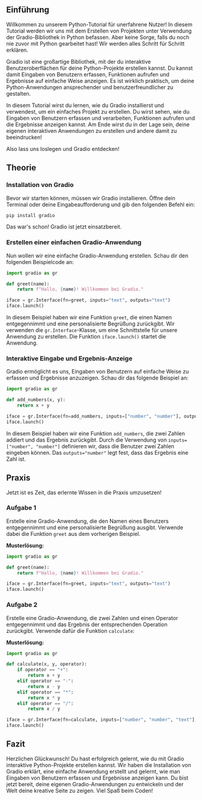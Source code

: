 ## Einführung

Willkommen zu unserem Python-Tutorial für unerfahrene Nutzer! In diesem Tutorial werden wir uns mit dem Erstellen von Projekten unter Verwendung der Gradio-Bibliothek in Python befassen. Aber keine Sorge, falls du noch nie zuvor mit Python gearbeitet hast! Wir werden alles Schritt für Schritt erklären.

Gradio ist eine großartige Bibliothek, mit der du interaktive Benutzeroberflächen für deine Python-Projekte erstellen kannst. Du kannst damit Eingaben von Benutzern erfassen, Funktionen aufrufen und Ergebnisse auf einfache Weise anzeigen. Es ist wirklich praktisch, um deine Python-Anwendungen ansprechender und benutzerfreundlicher zu gestalten.

In diesem Tutorial wirst du lernen, wie du Gradio installierst und verwendest, um ein einfaches Projekt zu erstellen. Du wirst sehen, wie du Eingaben von Benutzern erfassen und verarbeiten, Funktionen aufrufen und die Ergebnisse anzeigen kannst. Am Ende wirst du in der Lage sein, deine eigenen interaktiven Anwendungen zu erstellen und andere damit zu beeindrucken!

Also lass uns loslegen und Gradio entdecken!

## Theorie

### Installation von Gradio

Bevor wir starten können, müssen wir Gradio installieren. Öffne dein Terminal oder deine Eingabeaufforderung und gib den folgenden Befehl ein:

```python
pip install gradio
```

Das war's schon! Gradio ist jetzt einsatzbereit.

### Erstellen einer einfachen Gradio-Anwendung

Nun wollen wir eine einfache Gradio-Anwendung erstellen. Schau dir den folgenden Beispielcode an:

```python
import gradio as gr

def greet(name):
    return f"Hallo, {name}! Willkommen bei Gradio."

iface = gr.Interface(fn=greet, inputs="text", outputs="text")
iface.launch()
```

In diesem Beispiel haben wir eine Funktion `greet`, die einen Namen entgegennimmt und eine personalisierte Begrüßung zurückgibt. Wir verwenden die `gr.Interface`-Klasse, um eine Schnittstelle für unsere Anwendung zu erstellen. Die Funktion `iface.launch()` startet die Anwendung.

### Interaktive Eingabe und Ergebnis-Anzeige

Gradio ermöglicht es uns, Eingaben von Benutzern auf einfache Weise zu erfassen und Ergebnisse anzuzeigen. Schau dir das folgende Beispiel an:

```python
import gradio as gr

def add_numbers(x, y):
    return x + y

iface = gr.Interface(fn=add_numbers, inputs=["number", "number"], outputs="number")
iface.launch()
```

In diesem Beispiel haben wir eine Funktion `add_numbers`, die zwei Zahlen addiert und das Ergebnis zurückgibt. Durch die Verwendung von `inputs=["number", "number"]` definieren wir, dass die Benutzer zwei Zahlen eingeben können. Das `outputs="number"` legt fest, dass das Ergebnis eine Zahl ist.

## Praxis

Jetzt ist es Zeit, das erlernte Wissen in die Praxis umzusetzen!

### Aufgabe 1

Erstelle eine Gradio-Anwendung, die den Namen eines Benutzers entgegennimmt und eine personalisierte Begrüßung ausgibt. Verwende dabei die Funktion `greet` aus dem vorherigen Beispiel.

**Musterlösung:**

```python
import gradio as gr

def greet(name):
    return f"Hallo, {name}! Willkommen bei Gradio."

iface = gr.Interface(fn=greet, inputs="text", outputs="text")
iface.launch()
```

### Aufgabe 2

Erstelle eine Gradio-Anwendung, die zwei Zahlen und einen Operator entgegennimmt und das Ergebnis der entsprechenden Operation zurückgibt. Verwende dafür die Funktion `calculate`:

**Musterlösung:**

```python
import gradio as gr

def calculate(x, y, operator):
    if operator == "+":
        return x + y
    elif operator == "-":
        return x - y
    elif operator == "*":
        return x * y
    elif operator == "/":
        return x / y

iface = gr.Interface(fn=calculate, inputs=["number", "number", "text"], outputs="number")
iface.launch()
```

## Fazit

Herzlichen Glückwunsch! Du hast erfolgreich gelernt, wie du mit Gradio interaktive Python-Projekte erstellen kannst. Wir haben die Installation von Gradio erklärt, eine einfache Anwendung erstellt und gelernt, wie man Eingaben von Benutzern erfassen und Ergebnisse anzeigen kann. Du bist jetzt bereit, deine eigenen Gradio-Anwendungen zu entwickeln und der Welt deine kreative Seite zu zeigen. Viel Spaß beim Coden!